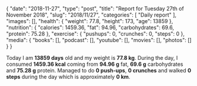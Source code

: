 {
    "date": "2018-11-27",
    "type": "post",
    "title": "Report for Tuesday 27th of November 2018",
    "slug": "2018\/11\/27",
    "categories": [
        "Daily report"
    ],
    "images": [],
    "health": {
        "weight": 77.8,
        "height": 173,
        "age": 13859
    },
    "nutrition": {
        "calories": 1459.36,
        "fat": 94.96,
        "carbohydrates": 69.6,
        "protein": 75.28
    },
    "exercise": {
        "pushups": 0,
        "crunches": 0,
        "steps": 0
    },
    "media": {
        "books": [],
        "podcast": [],
        "youtube": [],
        "movies": [],
        "photos": []
    }
}

Today I am <strong>13859 days</strong> old and my weight is <strong>77.8 kg</strong>. During the day, I consumed <strong>1459.36 kcal</strong> coming from <strong>94.96 g</strong> fat, <strong>69.6 g</strong> carbohydrates and <strong>75.28 g</strong> protein. Managed to do <strong>0 push-ups</strong>, <strong>0 crunches</strong> and walked <strong>0 steps</strong> during the day which is approximately <strong>0 km</strong>.